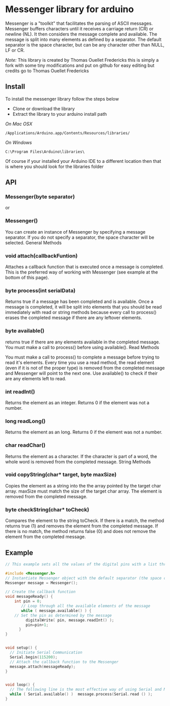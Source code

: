 # Messenger library for arduino
Messenger is a "toolkit" that facilitates the parsing of ASCII messages. Messenger buffers characters until it receives a carriage return (CR) or newline (NL). It then considers the message complete and available. The message is split into many elements as defined by a separator. The default separator is the space character, but can be any character other than NULL, LF or CR.

*Note:* This library is created by Thomas Ouellet Fredericks this is simply a fork with some tiny modifications and put on github for easy editing but credits go to Thomas Ouellet Fredericks

## Install

To install the messenger library follow the steps below

* Clone or download the library
* Extract the library to your arduino install path

*On Mac OSX*  

    /Applications/Arduino.app/Contents/Resources/libraries/
    
*On Windows*  

    C:\Program Files\Arduino\libraries\
Of course if your installed your Arduino IDE to a different location then that is where you should look for the libraries folder


## API

### Messenger(byte separator)
or
### Messenger()
You can create an instance of Messenger by specifying a message separator. If you do not specify a separator, the space character will be selected.
General Methods

### void attach(callbackFuntion)
Attaches a callback function that is executed once a message is completed. This is the preferred way of working with Messenger (see example at the bottom of this page).


### byte process(int serialData)
Returns true if a message has been completed and is available. Once a message is completed, it will be split into elements that you should be read immediately with read or string methods because every call to process() erases the completed message if there are any leftover elements.


### byte available()
returns true if there are any elements available in the completed message. You must make a call to process() before using available().
Read Methods

You must make a call to process() to complete a message before trying to read it's elements. Every time you use a read method, the read element (even if it is not of the proper type) is removed from the completed message and Messenger will point to the next one. Use available() to check if their are any elements left to read.
### int readInt()
Returns the element as an integer. Returns 0 if the element was not a number.

### long readLong()
Returns the element as an long. Returns 0 if the element was not a number.

### char readChar()
Returns the element as a character. If the character is part of a word, the whole word is removed from the completed message.
String Methods

### void copyString(char* target, byte maxSize)
Copies the element as a string into the the array pointed by the target char array. maxSize must match the size of the target char array. The element is removed from the completed message.


### byte checkString(char* toCheck)
Compares the element to the string toCheck.
If there is a match, the method returns true (1) and removes the element from the completed message.
If there is no match, the method returns false (0) and does not remove the element from the completed message.

## Example

```c++
// This example sets all the values of the digital pins with a list through a callback function 

#include <Messenger.h>
// Instantiate Messenger object with the default separator (the space character)
Messenger message = Messenger(); 

// Create the callback function
void messageReady() {
    int pin = 0;
       // Loop through all the available elements of the message
       while ( message.available() ) {
	// Set the pin as determined by the message
         digitalWrite( pin, message.readInt() );
         pin=pin+1;
      }
}


void setup() {
  // Initiate Serial Communication
  Serial.begin(115200); 
  // Attach the callback function to the Messenger
  message.attach(messageReady);
}


void loop() {
  // The following line is the most effective way of using Serial and Messenger's callback
  while ( Serial.available() )  message.process(Serial.read () );
}
```